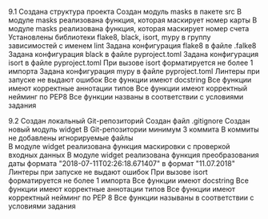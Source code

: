 9.1
Создана структура проекта 
Создан модуль masks в пакете src
В модуле masks реализована функция, которая маскирует номер карты 
В модуле masks реализована функция, которая маскирует номер счета 
Установлены библиотеки flake8, black, isort, mypy в группу зависимостей с именем lint
Задана конфигурация flake8 в файле .falke8
Задана конфигурация black в файле pyproject.toml
Задана конфигурация isort в файле pyproject.toml 
При вызове isort форматируется не более 1 импорта 
Задана конфигурация mypy в файле pyproject.toml 
Линтеры при запуске не выдают ошибок 
Все функции имеют docstring 
Все функции имеют корректные аннотации типов
Все функции имеют корректный нейминг по PEP8
Все функции названы в соответствии с условиями задания 

9.2
Создан локальный Git-репозиторий 
Создан файл .gitignore 
Создан новый модуль widget 
В Git-репозитории минимум 3 коммита 
В коммиты не добавлены игнорируемые файлы  
В модуле widget реализована функция маскировки с проверкой входных данных 
В модуле widget реализована функция преобразования даты формата "2018-07-11T02:26:18.671407" в формат "11.07.2018" 
Линтеры при запуске не выдают ошибок 
При вызове isort форматируется не более 1 импорта 
Все функции имеют docstring 
Все функции имеют корректные аннотации типов 
Все функции имеют корректный нейминг по PEP 8 
Все функции называны в соответствии с условиями задания 
